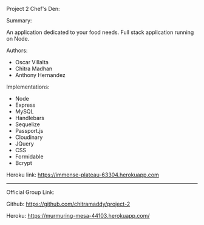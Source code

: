 Project 2 Chef's Den:

Summary:

An application dedicated to your food needs. Full stack application running on Node.

Authors:

<ul>
<li>Oscar Villalta</li>
<li>Chitra Madhan</li>
<li>Anthony Hernandez</li>
</ul>

Implementations:

<ul>
<li>Node</li>
<li>Express</li>
<li>MySQL</li>
<li>Handlebars</li>
<li>Sequelize</li>
<li>Passport.js</li>
<li>Cloudinary</li>
<li>JQuery</li>
<li>CSS</li>
<li>Formidable</li>
<li>Bcrypt</li>

</ul>

Heroku link: https://immense-plateau-63304.herokuapp.com

-------------------


Official Group Link:

<p>Github: <a href="https://github.com/chitramaddy/project-2">https://github.com/chitramaddy/project-2</a></p>
<p>Heroku: <a href="https://murmuring-mesa-44103.herokuapp.com/">https://murmuring-mesa-44103.herokuapp.com/</a></p>

